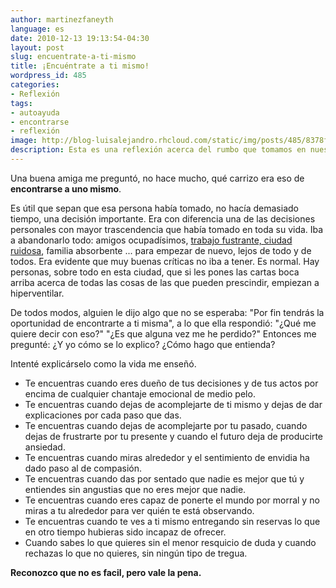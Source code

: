 ```yaml
---
author: martinezfaneyth
language: es
date: 2010-12-13 19:13:54-04:30
layout: post
slug: encuentrate-a-ti-mismo
title: ¡Encuéntrate a ti mismo!
wordpress_id: 485
categories:
- Reflexión
tags:
- autoayuda
- encontrarse
- reflexión
image: http://blog-luisalejandro.rhcloud.com/static/img/posts/485/8378f109fee6d303292a419663f49b9f.jpg
description: Esta es una reflexión acerca del rumbo que tomamos en nuestras vidas.
---
```


Una buena amiga me preguntó, no hace mucho, qué carrizo era eso de **encontrarse a uno mismo**.

Es útil que sepan que esa persona había tomado, no hacía demasiado tiempo, una decisión importante. Era con diferencia una de las decisiones personales con mayor trascendencia que había tomado en toda su vida. Iba a abandonarlo todo: amigos ocupadísimos, [trabajo fustrante, ciudad ruidosa](http://www.youtube.com/watch?v=n5k-kDmtLGk), familia absorbente ... para empezar de nuevo, lejos de todo y de todos. Era evidente que muy buenas críticas no iba a tener. Es normal. Hay personas, sobre todo en esta ciudad, que si les pones las cartas boca arriba acerca de todas las cosas de las que pueden prescindir, empiezan a hiperventilar.

De todos modos, alguien le dijo algo que no se esperaba: "Por fin tendrás la oportunidad de encontrarte a ti misma", a lo que ella respondió: "¿Qué me quiere decir con eso?" "¿Es que alguna vez me he perdido?" Entonces me pregunté: ¿Y yo cómo se lo explico? ¿Cómo hago que entienda?

Intenté explicárselo como la vida me enseñó.

<!-- more -->

* Te encuentras cuando eres dueño de tus decisiones y de tus actos por encima de cualquier chantaje emocional de medio pelo.
* Te encuentras cuando dejas de acomplejarte de ti mismo y dejas de dar explicaciones por cada paso que das.
* Te encuentras cuando dejas de acomplejarte por tu pasado, cuando dejas de frustrarte por tu presente y cuando el futuro deja de producirte ansiedad.
* Te encuentras cuando miras alrededor y el sentimiento de envidia ha dado paso al de compasión.
* Te encuentras cuando das por sentado que nadie es mejor que tú y entiendes sin angustias que no eres mejor que nadie.
* Te encuentras cuando eres capaz de ponerte el mundo por morral y no miras a tu alrededor para ver quién te está observando.
* Te encuentras cuando te ves a ti mismo entregando sin reservas lo que en otro tiempo hubieras sido incapaz de ofrecer.
* Cuando sabes lo que quieres sin el menor resquicio de duda y cuando rechazas lo que no quieres, sin ningún tipo de tregua.

**Reconozco que no es facil, pero vale la pena.**
